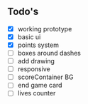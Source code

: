 ## Todo's
- [x] working prototype
- [x] basic ui
- [x] points system
- [ ] boxes around dashes
- [ ] add drawing
- [ ] responsive
- [ ] scoreContainer BG
- [ ] end game card
- [ ] lives counter